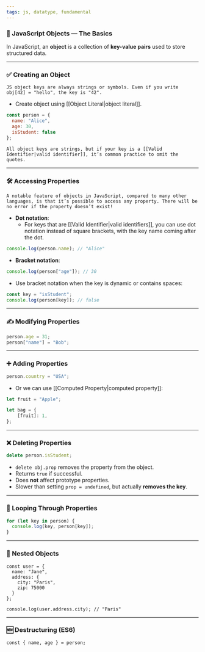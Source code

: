 ```yaml
---
tags: js, datatype, fundamental
---
```


### **🧱 JavaScript Objects — The Basics**

In JavaScript, an **object** is a collection of **key-value pairs** used to store structured data.

---

### **✅ Creating an Object**
```ad-important
JS object keys are always strings or symbols. Even if you write obj[42] = "hello", the key is "42".
```

- Create object using [[Object Literal|object literal]].

```js
const person = {
  name: "Alice",
  age: 30,
  isStudent: false
};
```

```ad-note
All object keys are strings, but if your key is a [[Valid Identifier|valid identifier]], it’s common practice to omit the quotes.
```

---

### **🛠 Accessing Properties**

```ad-warning
A notable feature of objects in JavaScript, compared to many other languages, is that it’s possible to access any property. There will be no error if the property doesn’t exist!
```

- **Dot notation**:
    - For keys that are [[Valid Identifier|valid identifiers]], you can use dot notation instead of square brackets, with the key name coming after the dot.

```js
console.log(person.name); // "Alice"
```

- **Bracket notation**:
    

```js
console.log(person["age"]); // 30
```

- Use bracket notation when the key is dynamic or contains spaces:
    

```js
const key = "isStudent";
console.log(person[key]); // false
```

  

---

### **✍️ Modifying Properties**

```js
person.age = 31;
person["name"] = "Bob";
```

---

### **➕ Adding Properties**

```js
person.country = "USA";
```

- Or we can use [[Computed Property|computed property]]:

```js
let fruit = "Apple";

let bag = {
	[fruit]: 1,
};
```

---

### **❌ Deleting Properties**

```js
delete person.isStudent;
```

- `delete obj.prop` removes the property from the object.
- Returns `true` if successful.
- Does **not** affect prototype properties.
- Slower than setting `prop = undefined`, but actually **removes the key**.

---

### **🔁 Looping Through Properties**

```js
for (let key in person) {
  console.log(key, person[key]);
}
```

---


### **🧬 Nested Objects**

```
const user = {
  name: "Jane",
  address: {
    city: "Paris",
    zip: 75000
  }
};

console.log(user.address.city); // "Paris"
```

---

### **🆕 Destructuring (ES6)**

```
const { name, age } = person;
```
